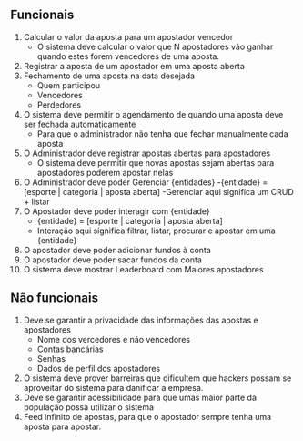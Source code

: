 ## Funcionais
1. Calcular o valor da aposta para um apostador vencedor  
    - O sistema deve calcular o valor que N apostadores vão ganhar quando estes forem vencedores de uma aposta. 
2. Registrar a aposta de um apostador em uma aposta aberta
3. Fechamento de uma aposta na data desejada
    - Quem participou
    - Vencedores
    - Perdedores
4.  O sistema deve permitir o agendamento de quando uma aposta deve ser fechada automaticamente
    - Para que o administrador não tenha que fechar manualmente cada aposta
5. O Administrador deve registrar apostas abertas para apostadores
    - O sistema deve permitir que novas apostas sejam abertas para apostadores poderem apostar nelas
6. O Administrador deve poder Gerenciar {entidades}
    -{entidade} = [esporte | categoria | aposta aberta]
    -Gerenciar aqui significa um CRUD + listar
7. O Apostador deve poder interagir com {entidade}
    - {entidade} = [esporte | categoria | aposta aberta]
    - Interação aqui significa filtrar, listar, procurar e apostar em uma {entidade}
8. O apostador deve poder adicionar fundos à conta
9. O apostador deve poder sacar fundos da conta
10. O sistema deve mostrar Leaderboard com Maiores apostadores


## Não funcionais
1. Deve se garantir a privacidade das informações das apostas e apostadores
    - Nome dos vercedores e não vencedores
    - Contas bancárias
    - Senhas
    - Dados de perfil dos apostadores
2. O sistema deve prover barreiras que dificultem que hackers possam se aproveitar do sistema para danificar a empresa.
3. Deve se garantir acessibilidade para que umas maior parte da população possa utilizar o sistema
4. Feed infinito de apostas, para que o apostador sempre tenha uma aposta para apostar.

